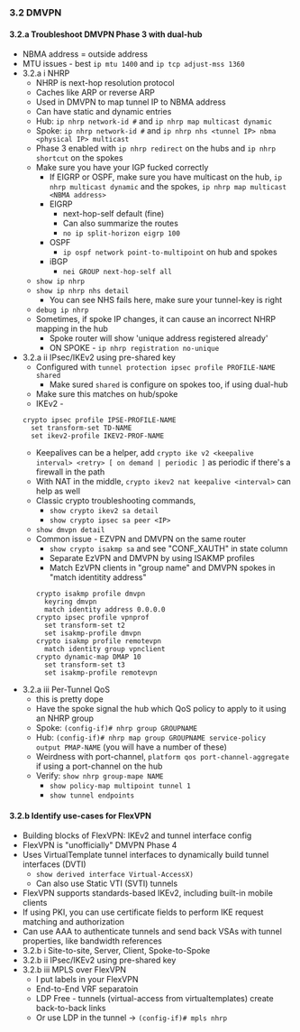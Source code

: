 ### 3.2 DMVPN

#### 3.2.a Troubleshoot DMVPN Phase 3 with dual-hub
* NBMA address = outside address
* MTU issues - best `ip mtu 1400` and `ip tcp adjust-mss 1360`
* 3.2.a i NHRP
  * NHRP is next-hop resolution protocol
  * Caches like ARP or reverse ARP 
  * Used in DMVPN to map tunnel IP to NBMA address 
  * Can have static and dynamic entries 
  * Hub: `ip nhrp network-id #` and `ip nhrp map multicast dynamic`
  * Spoke: `ip nhrp network-id #` and `ip nhrp nhs <tunnel IP> nbma <physical IP> multicast`
  * Phase 3 enabled with `ip nhrp redirect` on the hubs and `ip nhrp shortcut` on the spokes 
  * Make sure you have your IGP fucked correctly 
    * If EIGRP or OSPF, make sure you have multicast on the hub, `ip nhrp multicast dynamic` and the spokes, `ip nhrp map multicast <NBMA address>`
    * EIGRP 
      * next-hop-self default (fine) 
      * Can also summarize the routes 
      * `no ip split-horizon eigrp 100`
    * OSPF 
      * `ip ospf network point-to-multipoint` on hub and spokes 
    * iBGP 
      * `nei GROUP next-hop-self all`
  * `show ip nhrp`
  * `show ip nhrp nhs detail`
    * You can see NHS fails here, make sure your tunnel-key is right
  * `debug ip nhrp`
  * Sometimes, if spoke IP changes, it can cause an incorrect NHRP mapping in the hub 
    * Spoke router will show 'unique address registered already' 
    * ON SPOKE - `ip nhrp registration no-unique`
* 3.2.a ii IPsec/IKEv2 using pre-shared key
  * Configured with `tunnel protection ipsec profile PROFILE-NAME shared`
    * Make sured `shared` is configure on spokes too, if using dual-hub
  * Make sure this matches on hub/spoke 
  * IKEv2 - 
  ```
  crypto ipsec profile IPSE-PROFILE-NAME
    set transform-set TD-NAME 
    set ikev2-profile IKEV2-PROF-NAME
  ```
  * Keepalives can be a helper, add `crypto ike v2 <keepalive interval> <retry> [ on demand | periodic ]` as periodic if there's a firewall in the path 
  * With NAT in the middle, `crypto ikev2 nat keepalive <interval>` can help as well 
  * Classic crypto troubleshooting commands, 
    * `show crypto ikev2 sa detail`
    * `show crypto ipsec sa peer <IP>`
  * `show dmvpn detail`
  * Common issue - EZVPN and DMVPN on the same router 
    * `show crypto isakmp sa` and see "CONF_XAUTH" in state column
    * Separate EzVPN and DMVPN by using ISAKMP profiles 
    * Match EzVPN clients in "group name" and DMVPN spokes in "match identitity address" 
    ```
    crypto isakmp profile dmvpn
      keyring dmvpn
      match identity address 0.0.0.0
    crypto ipsec profile vpnprof
      set transform-set t2
      set isakmp-profile dmvpn 
    crypto isakmp profile remotevpn 
      match identity group vpnclient 
    crypto dynamic-map DMAP 10
      set transform-set t3 
      set isakmp-profile remotevpn
    ````
* 3.2.a iii Per-Tunnel QoS
  * this is pretty dope 
  * Have the spoke signal the hub which QoS policy to apply to it using an NHRP group 
  * Spoke: `(config-if)# nhrp group GROUPNAME`
  * Hub: `(config-if)# nhrp map group GROUPNAME service-policy output PMAP-NAME` (you will have a number of these)
  * Weirdness with port-channel, `platform qos port-channel-aggregate` if using a port-channel on the hub 
  * Verify: `show nhrp group-mape NAME`
    * `show policy-map multipoint tunnel 1`
    * `show tunnel endpoints`
#### 3.2.b Identify use-cases for FlexVPN
* Building blocks of FlexVPN: IKEv2 and tunnel interface config
* FlexVPN is "unofficially" DMVPN Phase 4 
* Uses VirtualTemplate tunnel interfaces to dynamically build tunnel interfaces (DVTI) 
  * `show derived interface Virtual-AccessX)`
  * Can also use Static VTI (SVTI) tunnels 
* FlexVPN supports standards-based IKEv2, including built-in mobile clients 
* If using PKI, you can use certificate fields to perform IKE request matching and authorization 
* Can use AAA to authenticate tunnels and send back VSAs with tunnel properties, like bandwidth references
* 3.2.b i Site-to-site, Server, Client, Spoke-to-Spoke
* 3.2.b ii IPsec/IKEv2 using pre-shared key
* 3.2.b iii MPLS over FlexVPN
  * I put labels in your FlexVPN
  * End-to-End VRF separatoin 
  * LDP Free - tunnels (virtual-access from virtualtemplates) create back-to-back links 
  * Or use LDP in the tunnel -> `(config-if)# mpls nhrp`
